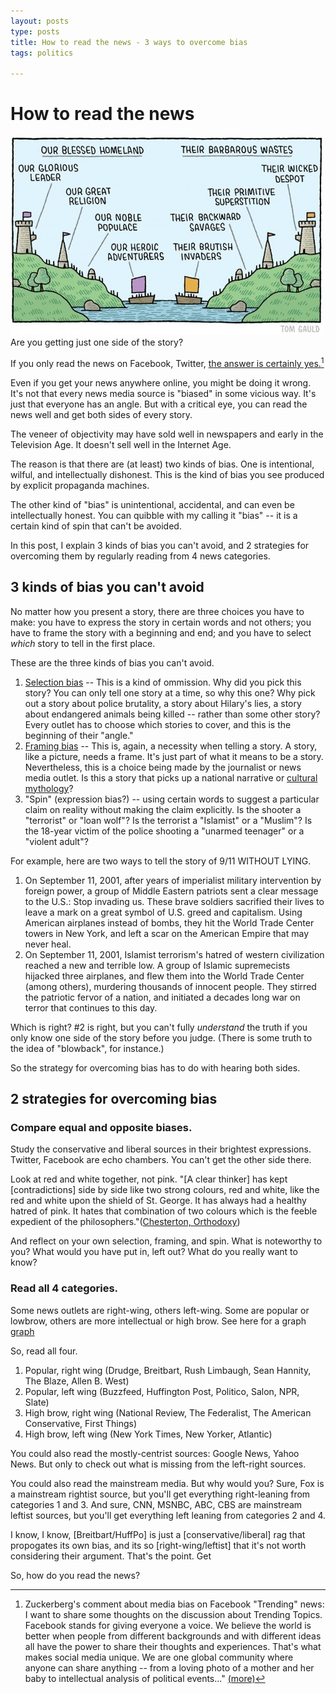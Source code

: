 ```yaml
---
layout: posts
type: posts
title: How to read the news - 3 ways to overcome bias
tags: politics

---
```


# How to read the news


![Out Group](/img/out-group.jpg)
Are you getting just one side of the story? 

If you only read the news on Facebook, Twitter, [the answer is certainly yes.](https://www.rt.com/news/328177-facebook-narrow-minded-study/)[^1]

Even if you get your news anywhere online, you might be doing it wrong. It's not that every news media source is "biased" in some vicious way. It's just that everyone has an angle. But with a critical eye, you can read the news well and get both sides of every story.  

The veneer of objectivity may have sold well in newspapers and early in the Television Age. It doesn't sell well in the Internet Age. 

The reason is that there are (at least) two kinds of bias. One is intentional, wilful, and intellectually dishonest. This is the kind of bias you see produced by explicit propaganda machines. 

The other kind of "bias" is unintentional, accidental, and can even be intellectually honest. You can quibble with my calling it "bias" -- it is a certain kind of spin that can't be avoided. 

In this post, I explain 3 kinds of bias you can't avoid, and 2 strategies for overcoming them by regularly reading from 4 news categories. 


## 3 kinds of bias you can't avoid

No matter how you present a story, there are three choices you have to make: you have to express the story in certain words and not others; you have to frame the story with a beginning and end; and you have to select *which* story to tell in the first place. 

These are the three kinds of bias you can't avoid. 

1. [Selection bias](http://rationalwiki.org/wiki/Selection_bias) -- This is a kind of ommission. Why did you pick this story? You can only tell one story at a time, so why this one? Why pick out a story about police brutality, a story about Hilary's lies, a story about endangered animals being killed -- rather than some other story? Every outlet has to choose which stories to cover, and this is the beginning of their "angle." 
2. [Framing bias](https://en.wikipedia.org/wiki/Framing_effect_(psychology)) -- This is, again, a necessity when telling a story. A story, like a picture, needs a frame. It's just part of what it means to be a story. Nevertheless, this is a choice being made by the journalist or news media outlet. Is this a story that picks up a national narrative or [cultural mythology](http://www.thefreedictionary.com/Cultural+myth)?
3. "Spin" (expression bias?) -- using certain words to suggest a particular claim on reality without making the claim explicitly. Is the shooter a "terrorist" or "loan wolf"? Is the terrorist a "Islamist" or a "Muslim"? Is the 18-year victim of the police shooting a "unarmed teenager" or a "violent adult"? 


For example, here are two ways to tell the story of 9/11 WITHOUT LYING. 

1. On September 11, 2001, after years of imperialist military intervention by foreign power, a group of Middle Eastern patriots sent a clear message to the U.S.: Stop invading us. These brave soldiers sacrified their lives to leave a mark on a great symbol of U.S. greed and capitalism. Using American airplanes instead of bombs, they hit the World Trade Center towers in New York, and left a scar on the American Empire that may never heal. 
2. On September 11, 2001, Islamist terrorism's hatred of western civilization reached a new and terrible low. A group of Islamic supremecists hijacked three airplanes, and flew them into the World Trade Center (among others), murdering thousands of innocent people. They stirred the patriotic fervor of a nation, and initiated a decades long war on terror that continues to this day. 

Which is right? #2 is right, but you can't fully *understand* the truth if you only know one side of the story before you judge. (There is some truth to the idea of "blowback", for instance.)

So the strategy for overcoming bias has to do with hearing both sides.

## 2 strategies for overcoming bias

### Compare equal and opposite biases.  

Study the conservative and liberal sources in their brightest expressions. Twitter, Facebook are echo chambers. You can't get the other side there.

Look at red and white together, not pink.   "[A clear thinker] has kept [contradictions] side by side like two strong colours, red and white, like the red and white upon the shield of St. George. It has always had a healthy hatred of pink. It hates that combination of two colours which is the feeble expedient of the philosophers."([Chesterton, Orthodoxy](http://www.leaderu.com/cyber/books/orthodoxy/ch6.html))

And reflect on your own selection, framing, and spin. What is noteworthy to you? What would you have put in, left out? What do you really want to know? 


### Read all 4 categories. 

Some news outlets are right-wing, others left-wing. Some are popular or lowbrow, others are more intellectual or high brow. See here for a graph [graph](http://www.businessinsider.com/what-your-preferred-news-outlet-says-about-your-political-ideology-2014-10)

So, read all four.

1. Popular, right wing (Drudge, Breitbart, Rush Limbaugh, Sean Hannity, The Blaze, Allen B. West)
2. Popular, left wing (Buzzfeed, Huffington Post, Politico, Salon, NPR, Slate)
3. High brow, right wing (National Review, The Federalist, The American Conservative, First Things)
4. High brow, left wing (New York Times, New Yorker, Atlantic)

You could also read the mostly-centrist sources: Google News, Yahoo News. But only to check out what is missing from the left-right sources. 

You could also read the mainstream media. But why would you? Sure, Fox is a mainstream rightist source, but you'll get everything right-leaning from categories 1 and 3. And sure, CNN, MSNBC, ABC, CBS are mainstream leftist sources, but you'll get everything left leaning from categories 2 and 4. 

I know, I know, [Breitbart/HuffPo] is just a [conservative/liberal] rag that propogates its own bias, and its so [right-wing/leftist] that it's not worth considering their argument. That's the point. Get

So, how do you read the news?


[^1]: Zuckerberg's comment about media bias on Facebook "Trending" news: I want to share some thoughts on the discussion about Trending Topics. Facebook stands for giving everyone a voice. We believe the world is better when people from different backgrounds and with different ideas all have the power to share their thoughts and experiences. That's what makes social media unique. We are one global community where anyone can share anything -- from a loving photo of a mother and her baby to intellectual analysis of political events..." [(more)](https://www.facebook.com/zuck?fref=nf)